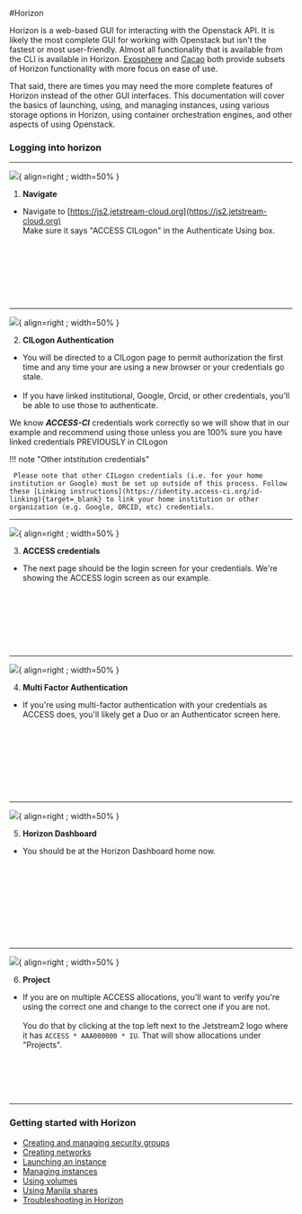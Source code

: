 #Horizon

Horizon is a web-based GUI for interacting with the Openstack API. It is likely the most complete GUI for working with Openstack but isn't the fastest or most user-friendly. Almost all functionality that is available from the CLI is available in Horizon. [Exosphere](../exo/exo.md) and [Cacao](../cacao/intro.md) both provide subsets of Horizon functionality with more focus on ease of use.

That said, there are times you may need the more complete features of Horizon instead of the other GUI interfaces. This documentation will cover the basics of launching, using, and managing instances, using various storage options in Horizon, using container orchestration engines, and other aspects of using Openstack.

### Logging into horizon

---

![](/images/JS2-Horizon-Login-Screen.png){ align=right ; width=50% }

1. **Navigate**

* Navigate to [https://js2.jetstream-cloud.org](https://js2.jetstream-cloud.org)</br>
Make sure it says "ACCESS CILogon" in the Authenticate Using box.

</br></br></br></br></br></br>

---

![](/images/JS2-CILogin-Screen.png){ align=right ; width=50% }

2. **CILogon Authentication**

* You will be directed to a CILogon page to permit authorization the first time and any time your are using a new browser or your credentials go stale.</br></br>
* If you have linked institutional, Google, Orcid, or other credentials, you'll be able to use those to authenticate. <p>

We know ***ACCESS-CI*** credentials work correctly so we will show that in our example and recommend using those unless you are 100% sure you have linked credentials PREVIOUSLY in CILogon

!!! note "Other intstitution credentials"

     Please note that other CILogon credentials (i.e. for your home institution or Google) must be set up outside of this process. Follow these [Linking instructions](https://identity.access-ci.org/id-linking){target=_blank} to link your home institution or other organization (e.g. Google, ORCID, etc) credentials.


---

![](/images/JS2-CILogin-Auth-Screen.png){ align=right ; width=50% }

3. **ACCESS credentials**

* The next page should be the login screen for your credentials. We're showing the ACCESS login screen as our example.

</br></br></br></br></br></br>

---

![](/images/JS2-Access-Duo-Screen.png){ align=right ; width=50% }

4. **Multi Factor Authentication**

* If you're using multi-factor authentication with your credentials as ACCESS does, you'll likely get a Duo or an Authenticator screen here.

</br></br></br></br></br></br></br>

---

![](/images/JS2-Horizon-Home.png){ align=right ; width=50% }

5. **Horizon Dashboard**

* You should be at the Horizon Dashboard home now.

</br></br></br></br></br></br></br></br>

---

![](/images/JS2-Horizon-Change-Projects.png){ align=right ; width=50% }

6. **Project**

* If you are on multiple ACCESS allocations, you'll want to verify you're using the correct one and change to the correct one if you are not. </br></br>You do that by clicking at the top left next to the Jetstream2 logo where it has `ACCESS * AAA000000 * IU`. That will show allocations under "Projects".

</br></br></br></br>

---



### Getting started with Horizon

* [Creating and managing security groups](security_group.md)
* [Creating networks](network.md)
* [Launching an instance](launch.md)
* [Managing instances](manage.md)
* [Using volumes](storage.md)
* [Using Manila shares](manila.md)
* [Troubleshooting in Horizon](troubleshooting.md)
